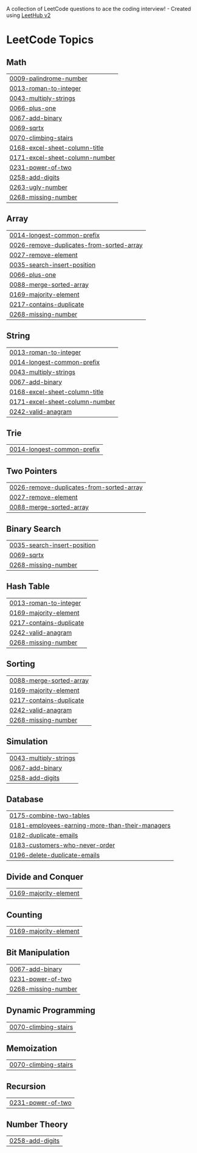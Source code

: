 A collection of LeetCode questions to ace the coding interview! - Created using [LeetHub v2](https://github.com/arunbhardwaj/LeetHub-2.0)
<!---LeetCode Topics Start-->
# LeetCode Topics
## Math
|  |
| ------- |
| [0009-palindrome-number](https://github.com/Rahad31/Leetcode/tree/master/0009-palindrome-number) |
| [0013-roman-to-integer](https://github.com/Rahad31/Leetcode/tree/master/0013-roman-to-integer) |
| [0043-multiply-strings](https://github.com/Rahad31/Leetcode/tree/master/0043-multiply-strings) |
| [0066-plus-one](https://github.com/Rahad31/Leetcode/tree/master/0066-plus-one) |
| [0067-add-binary](https://github.com/Rahad31/Leetcode/tree/master/0067-add-binary) |
| [0069-sqrtx](https://github.com/Rahad31/Leetcode/tree/master/0069-sqrtx) |
| [0070-climbing-stairs](https://github.com/Rahad31/Leetcode/tree/master/0070-climbing-stairs) |
| [0168-excel-sheet-column-title](https://github.com/Rahad31/Leetcode/tree/master/0168-excel-sheet-column-title) |
| [0171-excel-sheet-column-number](https://github.com/Rahad31/Leetcode/tree/master/0171-excel-sheet-column-number) |
| [0231-power-of-two](https://github.com/Rahad31/Leetcode/tree/master/0231-power-of-two) |
| [0258-add-digits](https://github.com/Rahad31/Leetcode/tree/master/0258-add-digits) |
| [0263-ugly-number](https://github.com/Rahad31/Leetcode/tree/master/0263-ugly-number) |
| [0268-missing-number](https://github.com/Rahad31/Leetcode/tree/master/0268-missing-number) |
## Array
|  |
| ------- |
| [0014-longest-common-prefix](https://github.com/Rahad31/Leetcode/tree/master/0014-longest-common-prefix) |
| [0026-remove-duplicates-from-sorted-array](https://github.com/Rahad31/Leetcode/tree/master/0026-remove-duplicates-from-sorted-array) |
| [0027-remove-element](https://github.com/Rahad31/Leetcode/tree/master/0027-remove-element) |
| [0035-search-insert-position](https://github.com/Rahad31/Leetcode/tree/master/0035-search-insert-position) |
| [0066-plus-one](https://github.com/Rahad31/Leetcode/tree/master/0066-plus-one) |
| [0088-merge-sorted-array](https://github.com/Rahad31/Leetcode/tree/master/0088-merge-sorted-array) |
| [0169-majority-element](https://github.com/Rahad31/Leetcode/tree/master/0169-majority-element) |
| [0217-contains-duplicate](https://github.com/Rahad31/Leetcode/tree/master/0217-contains-duplicate) |
| [0268-missing-number](https://github.com/Rahad31/Leetcode/tree/master/0268-missing-number) |
## String
|  |
| ------- |
| [0013-roman-to-integer](https://github.com/Rahad31/Leetcode/tree/master/0013-roman-to-integer) |
| [0014-longest-common-prefix](https://github.com/Rahad31/Leetcode/tree/master/0014-longest-common-prefix) |
| [0043-multiply-strings](https://github.com/Rahad31/Leetcode/tree/master/0043-multiply-strings) |
| [0067-add-binary](https://github.com/Rahad31/Leetcode/tree/master/0067-add-binary) |
| [0168-excel-sheet-column-title](https://github.com/Rahad31/Leetcode/tree/master/0168-excel-sheet-column-title) |
| [0171-excel-sheet-column-number](https://github.com/Rahad31/Leetcode/tree/master/0171-excel-sheet-column-number) |
| [0242-valid-anagram](https://github.com/Rahad31/Leetcode/tree/master/0242-valid-anagram) |
## Trie
|  |
| ------- |
| [0014-longest-common-prefix](https://github.com/Rahad31/Leetcode/tree/master/0014-longest-common-prefix) |
## Two Pointers
|  |
| ------- |
| [0026-remove-duplicates-from-sorted-array](https://github.com/Rahad31/Leetcode/tree/master/0026-remove-duplicates-from-sorted-array) |
| [0027-remove-element](https://github.com/Rahad31/Leetcode/tree/master/0027-remove-element) |
| [0088-merge-sorted-array](https://github.com/Rahad31/Leetcode/tree/master/0088-merge-sorted-array) |
## Binary Search
|  |
| ------- |
| [0035-search-insert-position](https://github.com/Rahad31/Leetcode/tree/master/0035-search-insert-position) |
| [0069-sqrtx](https://github.com/Rahad31/Leetcode/tree/master/0069-sqrtx) |
| [0268-missing-number](https://github.com/Rahad31/Leetcode/tree/master/0268-missing-number) |
## Hash Table
|  |
| ------- |
| [0013-roman-to-integer](https://github.com/Rahad31/Leetcode/tree/master/0013-roman-to-integer) |
| [0169-majority-element](https://github.com/Rahad31/Leetcode/tree/master/0169-majority-element) |
| [0217-contains-duplicate](https://github.com/Rahad31/Leetcode/tree/master/0217-contains-duplicate) |
| [0242-valid-anagram](https://github.com/Rahad31/Leetcode/tree/master/0242-valid-anagram) |
| [0268-missing-number](https://github.com/Rahad31/Leetcode/tree/master/0268-missing-number) |
## Sorting
|  |
| ------- |
| [0088-merge-sorted-array](https://github.com/Rahad31/Leetcode/tree/master/0088-merge-sorted-array) |
| [0169-majority-element](https://github.com/Rahad31/Leetcode/tree/master/0169-majority-element) |
| [0217-contains-duplicate](https://github.com/Rahad31/Leetcode/tree/master/0217-contains-duplicate) |
| [0242-valid-anagram](https://github.com/Rahad31/Leetcode/tree/master/0242-valid-anagram) |
| [0268-missing-number](https://github.com/Rahad31/Leetcode/tree/master/0268-missing-number) |
## Simulation
|  |
| ------- |
| [0043-multiply-strings](https://github.com/Rahad31/Leetcode/tree/master/0043-multiply-strings) |
| [0067-add-binary](https://github.com/Rahad31/Leetcode/tree/master/0067-add-binary) |
| [0258-add-digits](https://github.com/Rahad31/Leetcode/tree/master/0258-add-digits) |
## Database
|  |
| ------- |
| [0175-combine-two-tables](https://github.com/Rahad31/Leetcode/tree/master/0175-combine-two-tables) |
| [0181-employees-earning-more-than-their-managers](https://github.com/Rahad31/Leetcode/tree/master/0181-employees-earning-more-than-their-managers) |
| [0182-duplicate-emails](https://github.com/Rahad31/Leetcode/tree/master/0182-duplicate-emails) |
| [0183-customers-who-never-order](https://github.com/Rahad31/Leetcode/tree/master/0183-customers-who-never-order) |
| [0196-delete-duplicate-emails](https://github.com/Rahad31/Leetcode/tree/master/0196-delete-duplicate-emails) |
## Divide and Conquer
|  |
| ------- |
| [0169-majority-element](https://github.com/Rahad31/Leetcode/tree/master/0169-majority-element) |
## Counting
|  |
| ------- |
| [0169-majority-element](https://github.com/Rahad31/Leetcode/tree/master/0169-majority-element) |
## Bit Manipulation
|  |
| ------- |
| [0067-add-binary](https://github.com/Rahad31/Leetcode/tree/master/0067-add-binary) |
| [0231-power-of-two](https://github.com/Rahad31/Leetcode/tree/master/0231-power-of-two) |
| [0268-missing-number](https://github.com/Rahad31/Leetcode/tree/master/0268-missing-number) |
## Dynamic Programming
|  |
| ------- |
| [0070-climbing-stairs](https://github.com/Rahad31/Leetcode/tree/master/0070-climbing-stairs) |
## Memoization
|  |
| ------- |
| [0070-climbing-stairs](https://github.com/Rahad31/Leetcode/tree/master/0070-climbing-stairs) |
## Recursion
|  |
| ------- |
| [0231-power-of-two](https://github.com/Rahad31/Leetcode/tree/master/0231-power-of-two) |
## Number Theory
|  |
| ------- |
| [0258-add-digits](https://github.com/Rahad31/Leetcode/tree/master/0258-add-digits) |
<!---LeetCode Topics End-->
